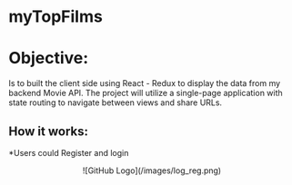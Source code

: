 # myTopFilms
 
# Objective:

Is to built the client side using React - Redux to display the data from 
my backend Movie API. The project will utilize a single-page application 
with state routing to navigate between views and share URLs.

## How it works:

*Users could Register and login
<div align='center'>
![GitHub Logo](/images/log_reg.png)
</div>

